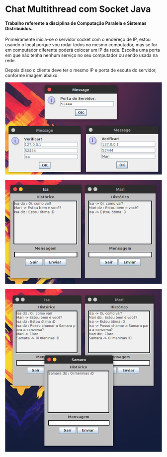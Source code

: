 # Chat Multithread com Socket Java

#### Trabalho referente a disciplina de Computação Paralela e Sistemas Distribuidos.

Primeiramente inicia-se o servidor socket com o endereço de IP, estou usando o local porque vou rodar todos no mesmo computador, mas se for em computador diferente poderá colocar um IP da rede. Escolha uma porta em que não tenha nenhum serviço no seu computador ou sendo usada na rede.

Depois disso o cliente deve ter o mesmo IP e porta de escuta do servidor, conforme imagem abaixo:

<p align="center">
  <img src="chat1.png">
</p>

<p align="center">
  <img src="chat2.png">
</p>

<p align="center">
  <img src="chat3.png">
</p>
